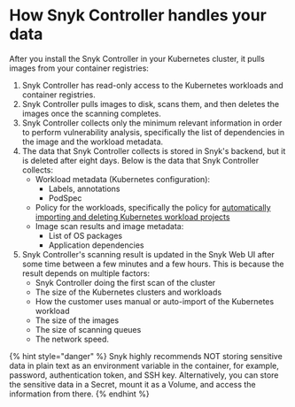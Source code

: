 # How Snyk Controller handles your data

After you install the Snyk Controller in your Kubernetes cluster, it pulls images from your container registries:

1. Snyk Controller has read-only access to the Kubernetes workloads and container registries.
2. Snyk Controller pulls images to disk, scans them, and then deletes the images once the scanning completes.
3. Snyk Controller collects only the minimum relevant information in order to perform vulnerability analysis, specifically the list of dependencies in the image and the workload metadata.
4. The data that Snyk Controller collects is stored in Snyk's backend, but it is deleted after eight days. Below is the data that Snyk Controller collects:
   * Workload metadata (Kubernetes configuration):
     * Labels, annotations
     * PodSpec
   * Policy for the workloads, specifically the policy for [automatically importing and deleting Kubernetes workload projects](../kubernetes-integration-features/automatic-import-deletion-of-kubernetes-workloads-projects/)
   * Image scan results and image metadata:
     * List of OS packages
     * Application dependencies
5. Snyk Controller's scanning result is updated in the Snyk Web UI after some time between a few minutes and a few hours. This is because the result depends on multiple factors:
   * Snyk Controller doing the first scan of the cluster
   * The size of the Kubernetes clusters and workloads
   * How the customer uses manual or auto-import of the Kubernetes workload
   * The size of the images
   * The size of scanning queues
   * The network speed.

{% hint style="danger" %}
Snyk highly recommends NOT storing sensitive data in plain text as an environment variable in the container, for example, password, authentication token, and SSH key. Alternatively, you can store the sensitive data in a Secret, mount it as a Volume, and access the information from there.
{% endhint %}
